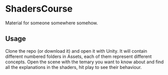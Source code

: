 # ShadersCourse
Material for someone somewhere somehow.

## Usage
Clone the repo (or download it) and open it with Unity.
It will contain different numbered folders in Assets, each of them represent different concepts.
Open the scene with the temary you want to know about and find all the explanations in the shaders, hit play to see their behaviour.
